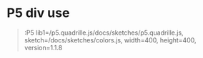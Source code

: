 # P5 div use

> :P5 lib1=/p5.quadrille.js/docs/sketches/p5.quadrille.js, sketch=/docs/sketches/colors.js, width=400, height=400, version=1.1.8